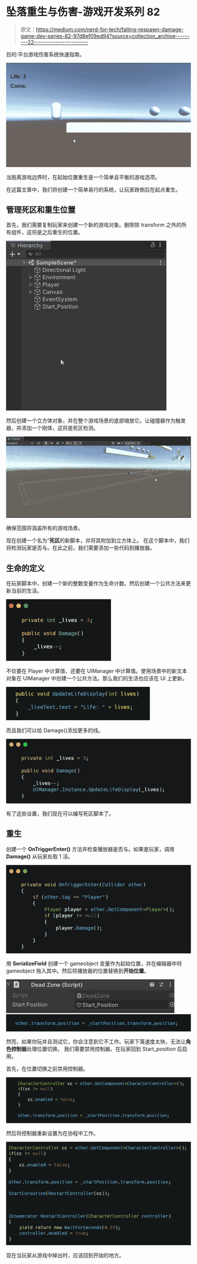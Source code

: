 # 坠落重生与伤害-游戏开发系列 82

> 原文：<https://medium.com/nerd-for-tech/falling-respawn-damage-game-dev-series-82-97d8ef09ed94?source=collection_archive---------22----------------------->

目的:平台游戏伤害系统快速指南。

![](img/7a808a6b76a157cce3fd341165c46261.png)

当脱离游戏边界时，在起始位置重生是一个简单且平衡的游戏选项。

在这篇文章中，我们将创建一个简单易行的系统，让玩家跌倒后在起点重生。

## 管理死区和重生位置

首先，我们需要复制玩家来创建一个新的游戏对象。删除除 transform 之外的所有组件，这将是之后重生的位置。

![](img/7e677c41e6ecfe798cebedda0b27c2dc.png)

然后创建一个立方体对象，并在整个游戏场景的底部缩放它。让碰撞器作为触发器，并添加一个刚体，这将是死区检测。

![](img/01224c95a7e48774977c7dbb7074f9d9.png)

确保范围将涵盖所有的游戏场景。

现在创建一个名为“**死区**的新脚本，并将其附加到立方体上。
在这个脚本中，我们将检测玩家是否与。在此之前，我们需要添加一些代码到播放器。

## 生命的定义

在玩家脚本中，创建一个新的整数变量作为生命计数。然后创建一个公共方法来更新当前的生活。

![](img/57d557749ce7e63bc821260533fe3059.png)

不仅要在 Player 中计算值，还要在 UIManager 中计算值。使用场景中的新文本对象在 UIManager 中创建一个公共方法。那么我们的生活也应该在 UI 上更新。

![](img/9d259505b4639cab191afbc48bde0cf5.png)

而且我们可以给 Damage()添加更多的线。

![](img/621d9f55b9723ce4d5bdd7cdae7bb952.png)

有了这些设置，我们现在可以编写死区脚本了。

## 重生

创建一个 **OnTriggerEnter()** 方法并检查播放器是否与。如果是玩家，调用 **Damage()** 从玩家处取 1 活。

![](img/7492c90d95f417a7b4021c308ce63664.png)

用 **SerializeField** 创建一个 gameobject 变量作为起始位置，并在编辑器中将 gameobject 拖入其中。然后将播放器的位置替换到**开始位置**。

![](img/2975750b995824b9275f1dd17eb6cf0d.png)![](img/db7bbf10fd962cf617b2d3e34e33f7a9.png)

然而，如果你玩并且测试它，你会注意到它不工作。玩家下落速度太快，无法让**角色控制器**处理位置切换。
我们需要禁用控制器，在玩家回到 Start_position 后启用。

首先，在位置切换之前禁用控制器。

![](img/96388f9c46e384a7b4671f8b4f8cbb9c.png)

然后将控制器重新设置为在协程中工作。

![](img/ba0f73ee7cf5a91b3e28a65de261f107.png)

现在当玩家从游戏中掉出时，应该回到开始的地方。